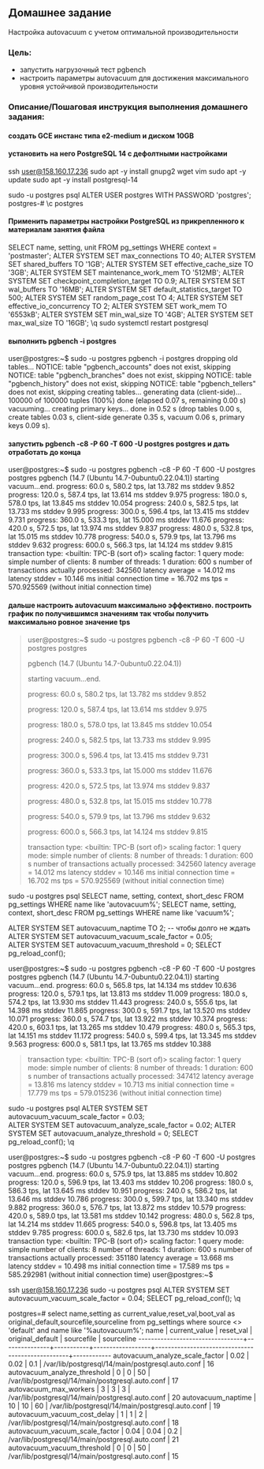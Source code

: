 ## Домашнее задание

Настройка autovacuum с учетом оптимальной производительности

### Цель:
-   запустить нагрузочный тест pgbench
-   настроить параметры autovacuum для достижения максимального уровня устойчивой производительности

  

### Описание/Пошаговая инструкция выполнения домашнего задания:

####  создать GCE инстанс типа e2-medium и диском 10GB
####   установить на него PostgreSQL 14 с дефолтными настройками
ssh user@158.160.17.236
sudo apt -y install gnupg2 wget vim
sudo apt -y update
sudo apt -y install postgresql-14

sudo -u postgres psql
ALTER USER postgres WITH PASSWORD 'postgres';
postgres-# \c postgres

#### Применить параметры настройки PostgreSQL из прикрепленного к материалам занятия файла

SELECT name, setting, unit FROM pg_settings WHERE context = 'postmaster';
ALTER SYSTEM SET max_connections TO 40;
ALTER SYSTEM SET shared_buffers TO '1GB';
ALTER SYSTEM SET effective_cache_size TO '3GB';
ALTER SYSTEM SET maintenance_work_mem TO '512MB';
ALTER SYSTEM SET checkpoint_completion_target TO 0.9;
ALTER SYSTEM SET wal_buffers TO '16MB';
ALTER SYSTEM SET default_statistics_target TO 500;
ALTER SYSTEM SET random_page_cost TO 4;
ALTER SYSTEM SET effective_io_concurrency TO 2;
ALTER SYSTEM SET work_mem TO '6553kB';
ALTER SYSTEM SET min_wal_size TO '4GB';
ALTER SYSTEM SET max_wal_size TO '16GB';
\q
sudo systemctl restart postgresql

#### выполнить pgbench -i postgres
user@postgres:~$ sudo -u postgres pgbench -i postgres
dropping old tables...
NOTICE:  table "pgbench_accounts" does not exist, skipping
NOTICE:  table "pgbench_branches" does not exist, skipping
NOTICE:  table "pgbench_history" does not exist, skipping
NOTICE:  table "pgbench_tellers" does not exist, skipping
creating tables...
generating data (client-side)...
100000 of 100000 tuples (100%) done (elapsed 0.07 s, remaining 0.00 s)
vacuuming...
creating primary keys...
done in 0.52 s (drop tables 0.00 s, create tables 0.03 s, client-side generate 0.35 s, vacuum 0.06 s, primary keys 0.09 s).

#### запустить pgbench -c8 -P 60 -T 600 -U postgres postgres и   дать отработать до конца
user@postgres:~$ sudo -u postgres pgbench -c8 -P 60 -T 600 -U postgres postgres
pgbench (14.7 (Ubuntu 14.7-0ubuntu0.22.04.1))
starting vacuum...end.
progress: 60.0 s, 580.2 tps, lat 13.782 ms stddev 9.852
progress: 120.0 s, 587.4 tps, lat 13.614 ms stddev 9.975
progress: 180.0 s, 578.0 tps, lat 13.845 ms stddev 10.054
progress: 240.0 s, 582.5 tps, lat 13.733 ms stddev 9.995
progress: 300.0 s, 596.4 tps, lat 13.415 ms stddev 9.731
progress: 360.0 s, 533.3 tps, lat 15.000 ms stddev 11.676
progress: 420.0 s, 572.5 tps, lat 13.974 ms stddev 9.837
progress: 480.0 s, 532.8 tps, lat 15.015 ms stddev 10.778
progress: 540.0 s, 579.9 tps, lat 13.796 ms stddev 9.632
progress: 600.0 s, 566.3 tps, lat 14.124 ms stddev 9.815
transaction type: <builtin: TPC-B (sort of)>
scaling factor: 1
query mode: simple
number of clients: 8
number of threads: 1
duration: 600 s
number of transactions actually processed: 342560
latency average = 14.012 ms
latency stddev = 10.146 ms
initial connection time = 16.702 ms
tps = 570.925569 (without initial connection time)

#### дальше настроить autovacuum максимально эффективно. построить график по получившимся значениям так чтобы получить максимально ровное значение tps

>user@postgres:~$ sudo -u postgres pgbench -c8 -P 60 -T 600 -U postgres postgres
>
>pgbench (14.7 (Ubuntu 14.7-0ubuntu0.22.04.1))
>
>starting vacuum...end.
>
> progress: 60.0 s, 580.2 tps, lat 13.782 ms stddev 9.852
> 
> progress: 120.0 s, 587.4 tps, lat 13.614 ms stddev 9.975
> 
> progress: 180.0 s, 578.0 tps, lat 13.845 ms stddev 10.054
> 
> progress: 240.0 s, 582.5 tps, lat 13.733 ms stddev 9.995
> 
> progress: 300.0 s, 596.4 tps, lat 13.415 ms stddev 9.731
> 
> progress: 360.0 s, 533.3 tps, lat 15.000 ms stddev 11.676
> 
> progress: 420.0 s, 572.5 tps, lat 13.974 ms stddev 9.837
> 
> progress: 480.0 s, 532.8 tps, lat 15.015 ms stddev 10.778
> 
> progress: 540.0 s, 579.9 tps, lat 13.796 ms stddev 9.632
> 
> progress: 600.0 s, 566.3 tps, lat 14.124 ms stddev 9.815
> 
> transaction type: <builtin: TPC-B (sort of)>
> scaling factor: 1
> query mode: simple
> number of clients: 8
> number of threads: 1
> duration: 600 s
> number of transactions actually processed: 342560
> latency average = 14.012 ms
> latency stddev = 10.146 ms
> initial connection time = 16.702 ms
> tps = 570.925569 (without initial connection time)

sudo -u postgres psql
SELECT name, setting, context, short_desc FROM pg_settings WHERE name like 'autovacuum%';
SELECT name, setting, context, short_desc FROM pg_settings WHERE name like 'vacuum%';

ALTER SYSTEM SET autovacuum_naptime TO 2; -- чтобы долго не ждать
ALTER SYSTEM SET autovacuum_vacuum_scale_factor = 0.05;  
ALTER SYSTEM SET autovacuum_vacuum_threshold = 0;
SELECT pg_reload_conf();


user@postgres:~$ sudo -u postgres pgbench -c8 -P 60 -T 600 -U postgres postgres
pgbench (14.7 (Ubuntu 14.7-0ubuntu0.22.04.1))
starting vacuum...end.
progress: 60.0 s, 565.8 tps, lat 14.134 ms stddev 10.636
progress: 120.0 s, 579.1 tps, lat 13.813 ms stddev 11.009
progress: 180.0 s, 574.2 tps, lat 13.930 ms stddev 11.443
progress: 240.0 s, 555.6 tps, lat 14.398 ms stddev 11.865
progress: 300.0 s, 591.7 tps, lat 13.520 ms stddev 10.071
progress: 360.0 s, 574.7 tps, lat 13.922 ms stddev 10.374
progress: 420.0 s, 603.1 tps, lat 13.265 ms stddev 10.479
progress: 480.0 s, 565.3 tps, lat 14.151 ms stddev 11.172
progress: 540.0 s, 599.4 tps, lat 13.345 ms stddev 9.563
progress: 600.0 s, 581.1 tps, lat 13.765 ms stddev 10.388

>transaction type: <builtin: TPC-B (sort of)>
scaling factor: 1
query mode: simple
number of clients: 8
number of threads: 1
duration: 600 s
number of transactions actually processed: 347412
latency average = 13.816 ms
latency stddev = 10.713 ms
initial connection time = 17.779 ms
tps = 579.015236 (without initial connection time)


sudo -u postgres psql
ALTER SYSTEM SET autovacuum_vacuum_scale_factor = 0.03;  
ALTER SYSTEM SET autovacuum_analyze_scale_factor = 0.02;
ALTER SYSTEM SET autovacuum_analyze_threshold = 0;
SELECT pg_reload_conf();
\q



user@postgres:~$ sudo -u postgres pgbench -c8 -P 60 -T 600 -U postgres postgres
pgbench (14.7 (Ubuntu 14.7-0ubuntu0.22.04.1))
starting vacuum...end.
progress: 60.0 s, 575.9 tps, lat 13.885 ms stddev 10.802
progress: 120.0 s, 596.9 tps, lat 13.403 ms stddev 10.206
progress: 180.0 s, 586.3 tps, lat 13.645 ms stddev 10.951
progress: 240.0 s, 586.2 tps, lat 13.646 ms stddev 10.786
progress: 300.0 s, 599.7 tps, lat 13.340 ms stddev 9.882
progress: 360.0 s, 576.7 tps, lat 13.872 ms stddev 10.579
progress: 420.0 s, 589.0 tps, lat 13.581 ms stddev 10.142
progress: 480.0 s, 562.8 tps, lat 14.214 ms stddev 11.665
progress: 540.0 s, 596.8 tps, lat 13.405 ms stddev 9.785
progress: 600.0 s, 582.6 tps, lat 13.730 ms stddev 10.093
transaction type: <builtin: TPC-B (sort of)>
scaling factor: 1
query mode: simple
number of clients: 8
number of threads: 1
duration: 600 s
number of transactions actually processed: 351180
latency average = 13.668 ms
latency stddev = 10.498 ms
initial connection time = 17.589 ms
tps = 585.292981 (without initial connection time)
user@postgres:~$

ssh user@158.160.17.236
sudo -u postgres psql
ALTER SYSTEM SET autovacuum_vacuum_scale_factor = 0.04;
SELECT pg_reload_conf();
\q

postgres=# select name,setting as current_value,reset_val,boot_val as original_default,sourcefile,sourceline from pg_settings where source <> 'default' and name like '%autovacuum%';
              name               | current_value | reset_val | original_default |                    sourcefile                    | sourceline
---------------------------------+---------------+-----------+------------------+--------------------------------------------------+------------
 autovacuum_analyze_scale_factor | 0.02          | 0.02      | 0.1              | /var/lib/postgresql/14/main/postgresql.auto.conf |         16
 autovacuum_analyze_threshold    | 0             | 0         | 50               | /var/lib/postgresql/14/main/postgresql.auto.conf |         17
 autovacuum_max_workers          | 3             | 3         | 3                | /var/lib/postgresql/14/main/postgresql.auto.conf |         20
 autovacuum_naptime              | 10            | 10        | 60               | /var/lib/postgresql/14/main/postgresql.auto.conf |         19
 autovacuum_vacuum_cost_delay    | 1             | 1         | 2                | /var/lib/postgresql/14/main/postgresql.auto.conf |         18
 autovacuum_vacuum_scale_factor  | 0.04          | 0.04      | 0.2              | /var/lib/postgresql/14/main/postgresql.auto.conf |         21
 autovacuum_vacuum_threshold     | 0             | 0         | 50               | /var/lib/postgresql/14/main/postgresql.auto.conf |         15
 
<!--stackedit_data:
eyJoaXN0b3J5IjpbLTc2NDE3NTgxNSwxMDE3Mzg2MzM5LDk2ND
k3OTI5NSwtMTI4NzQ0NTY3NiwtMTIxNzc4MjczNCwxMzA1NzQ4
NTQsLTk5MDk5OTI5LDExNjQ3MzQ1MzRdfQ==
-->